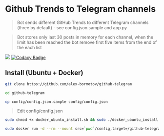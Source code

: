 # Github Trends to Telegram channels

> Bot sends different GitHub Trends to different Telegram channels (three by default) - see config.json.sample and app.py 

> Bot stores only last 30 posts in memory for each channel, when the limit has been reached the bot remove first five items from the end of the each list

![](https://github.com/alex-bormotov/github-telegram/workflows/Github-CICD/badge.svg)   [![Codacy Badge](https://app.codacy.com/project/badge/Grade/c1c1c58f3a1e488091aac12ae1d7127e)](https://www.codacy.com/manual/alex-bormotov/github-telegram?utm_source=github.com&amp;utm_medium=referral&amp;utm_content=alex-bormotov/github-telegram&amp;utm_campaign=Badge_Grade)

## Install (Ubuntu + Docker)

```bash
git clone https://github.com/alex-bormotov/github-telegram
```

```bash
cd github-telegram
```

```bash
cp config/config.json.sample config/config.json
```

> Edit config/config.json

```bash
sudo chmod +x docker_ubuntu_install.sh && sudo ./docker_ubuntu_install.sh
```

```bash
sudo docker run -d --rm --mount src=`pwd`/config,target=/github-telegram/config,type=bind skilfulll1/github-telegram:latest
```